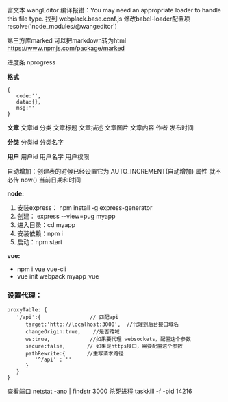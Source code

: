 富文本 wangEditor
编译报错：You may need an appropriate loader to handle this file type.
找到 webplack.base.conf.js 
修改babel-loader配置项 resolve('node_modules/@wangeditor')

第三方库marked 可以把markdown转为html
https://www.npmjs.com/package/marked

进度条 nprogress

**格式**
```
{
   code:'',
   data:{},
   msg:''
}
```

**文章**
文章id 分类 文章标题 文章描述 文章图片 文章内容 作者 发布时间

**分类**
分类id 分类名字

**用户**
用户id 用户名字 用户权限

自动增加：创建表的时候已经设置它为 AUTO_INCREMENT(自动增加) 属性 就不必传
now() 当前日期和时间


**node:**
1. 安装express： npm install -g express-generator
2. 创建： express --view=pug myapp
3. 进入目录：cd myapp
4. 安装依赖：npm i
5. 启动：npm start

**vue:**
- npm i vue vue-cli
- vue init webpack myapp_vue

### 设置代理：
```
proxyTable: {
   '/api':{                // 匹配api
      target:'http://localhost:3000',  //代理到后台接口域名
      changeOrigin:true,    //是否跨域
      ws:true,             //如果要代理 websockets，配置这个参数
      secure:false,       // 如果是https接口，需要配置这个参数
      pathRewrite:{       //重写请求路径
         '^/api' : ''
      }
   }
}
```

查看端口
netstat -ano | findstr 3000
杀死进程
taskkill -f -pid 14216